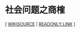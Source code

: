# 社会问题之商榷

[ [WIKISOURCE](https://zh.wikisource.org/zh-hans/社會問題之商榷)
| [READONLY.LINK](https://readonly.link/books/https://books.readonly.link/李宗吾/社会问题之商榷/book.json) ]
